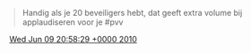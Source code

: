 > Handig als je 20 beveiligers hebt, dat geeft extra volume bij applaudiseren voor je \#pvv

<img src="../../media/tweet.ico" width="12" /> [Wed Jun 09 20:58:29 +0000 2010](https://twitter.com/DromerDenker/status/15801949135)
